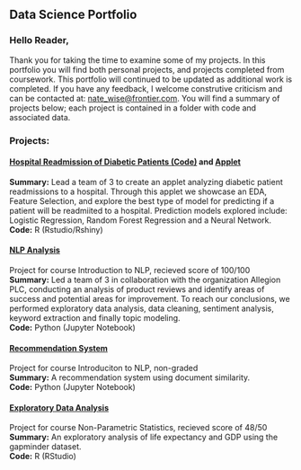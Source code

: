 ## Data Science Portfolio

### Hello Reader,

Thank you for taking the time to examine some of my projects. In this portfolio you will find both personal projects, and projects completed from coursework. This portfolio will continued to be updated as additional work is completed. If you have any feedback, I welcome construtive criticism and can be contacted at: nate_wise@frontier.com. You will find a summary of projects below; each project is contained in a folder with code and associated data.
  
### Projects:  

#### [Hospital Readmission of Diabetic Patients (Code)](https://github.com/N8Wise/DS_Portfolio/tree/master/Predicting%20Readmission%20Rates%20of%20Diabetic%20Patients) and [Applet](https://nwise.shinyapps.io/ADSFinalProject/)
**Summary:** Lead a team of 3 to create an applet analyzing diabetic patient readmissions to a hospital. Through this applet we showcase an EDA, Feature Selection, and explore the best type of model for predicting if a patient will be readmiited to a hospital. Prediction models explored include: Logistic Regression, Random Forest Regression and a Neural Network.<br/>**Code:** R (Rstudio/Rshiny)

#### [NLP Analysis](https://github.com/N8Wise/DS_Portfolio/tree/master/NLP%20Analysis)
Project for course Introduction to NLP, recieved score of 100/100  
**Summary:** Led a team of 3 in collaboration with the organization Allegion PLC, conducting an analysis of product reviews and identify areas of success and potential areas for improvement. To reach our conclusions, we performed exploratory data analysis, data cleaning, sentiment analysis, keyword extraction and finally topic modeling.<br/>**Code:** Python (Jupyter Notebook)

#### [Recommendation System](https://github.com/N8Wise/DS_Portfolio/tree/master/MovieRecommendations)
Project for course Introduciton to NLP, non-graded  
**Summary:** A recommendation system using document similarity.<br/>**Code:** Python (Jupyter Notebook)

#### [Exploratory Data Analysis](https://github.com/N8Wise/DS_Portfolio/tree/master/Gapminder_EDA)
Project for course Non-Parametric Statistics, recieved score of 48/50  
**Summary:** An exploratory analysis of life expectancy and GDP using the gapminder dataset.<br/>**Code:** R (RStudio)
